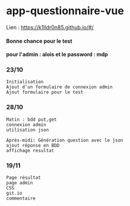 # app-questionnaire-vue

Lien : https://k1lldr0n85.github.io/#/
#### Bonne chance pour le test

#### pour l'admin : alois et le password : mdp

### 23/10
```
Initialisation
Ajout d'un formulaire de connexion admin
Ajout formulaire pour le test
```

### 28/10
```
Matin : bdd put,get
connexion admin
utilisation json

Après-midi: Génération question avec le json
ajout réponse en BDD
affichage resultat
``` 

### 19/11
```
Page résultat
page admin
CSS
git.io
commentaire
```
